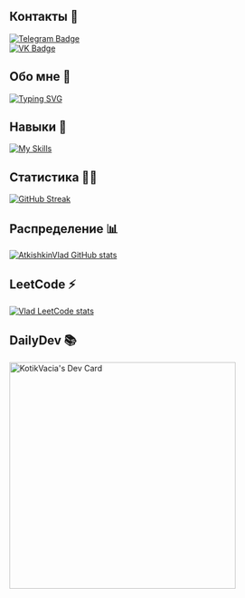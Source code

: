 ## Контакты 🤝

<div id="badges">
  <a href="https://t.me/KotikVacia">
    <img src="https://img.shields.io/badge/Telegram-blue?style=for-the-badge&logo=telegram&logoColor=white" alt="Telegram Badge"/>
  </a>
  <br>
  <a href="https://vk.com/vladatkishkin">
    <img src="https://img.shields.io/badge/VK-blue?style=for-the-badge&logo=vk&logoColor=white" alt="VK Badge"/>
  </a>
</div>

## Обо мне 🧍

[![Typing SVG](https://readme-typing-svg.herokuapp.com?size=24&duration=7000&color=8DBF7C&lines=%D0%93%D0%BE%D1%80%D0%BE%D0%B4+%E2%80%94+%D0%95%D0%BA%D0%B0%D1%82%D0%B5%D1%80%D0%B8%D0%BD%D0%B1%D1%83%D1%80%D0%B3;%D0%9A%D0%BD%D0%B8%D0%B3%D0%B0+%E2%80%94+%D0%97%D0%B0%D0%BF%D0%BE%D0%B2%D0%B5%D0%B4%D0%BD%D0%B8%D0%BA;%D0%A4%D0%B8%D0%BB%D1%8C%D0%BC+%E2%80%94+500+%D0%B4%D0%BD%D0%B5%D0%B9+%D0%9B%D0%B5%D1%82%D0%B0;%D0%9C%D1%83%D0%B7%D1%8B%D0%BA%D0%B0+%E2%80%94+OneRepublic;%D0%A1%D0%BF%D0%BE%D1%80%D1%82+%E2%80%94+F1)](https://git.io/typing-svg)

## Навыки 💪

[![My Skills](https://skillicons.dev/icons?i=js,html,css,figma,react,docker,git,vscode,nodejs,nextjs,ts,bash,bootstrap,express)](https://skillicons.dev)

## Статистика 🏃‍♂️

[![GitHub Streak](https://github-readme-streak-stats.herokuapp.com?user=AtkishkinVlad&border_radius=16&locale=ru)](https://git.io/streak-stats)

## Распределение 📊

[![AtkishkinVlad GitHub stats](https://github-readme-stats.vercel.app/api?username=AtkishkinVlad)](https://github.com/AtkishkinVlad/github-readme-stats)

## LeetCode ⚡

[![Vlad LeetCode stats](https://leetcode-stats-six.vercel.app/api?username=vladatkishkin&theme=dark)](https://github.com/vladatkishkin/leetcode-stats)

## DailyDev 📚

<a href="https://app.daily.dev/KotikVacia"><img src="https://api.daily.dev/devcards/f23f7cf8c5e549c7a4c587732243d444.png?r=62e" width="400" alt="KotikVacia's Dev Card"/></a>
